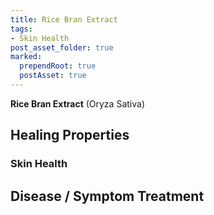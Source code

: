 ```yaml
---
title: Rice Bran Extract
tags:
- Skin Health
post_asset_folder: true
marked:
  prependRoot: true
  postAsset: true
---
```

**Rice Bran Extract** (Oryza Sativa)

## Healing Properties

### Skin Health

## Disease / Symptom Treatment